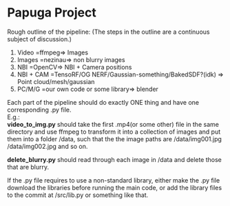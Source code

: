 # Papuga Project
Rough outline of the pipeline: (The steps in the outline are a continuous subject of discussion.)

1. Video =ffmpeg=> Images
2. Images =nezinau=> non blurry images
3. NBI =OpenCV=> NBI + Camera positions
4. NBI + CAM =TensoRF/OG NERF/Gaussian-something/BakedSDF?(idk) => Point cloud/mesh/gaussian
5. PC/M/G =our own code or some library=> blender

Each part of the pipeline should do exactly ONE thing and have one corresponding .py file. <br/>
E.g.: <br/>
**video_to_img.py** should take the first .mp4(or some other) file in the same directory and use ffmpeg to transform it into a collection of images and put them into a folder /data, such that the the image paths are /data/img001.jpg /data/img002.jpg and so on. 

**delete_blurry.py** should read through each image in /data and delete those that are blurry.

If the .py file requires to use a non-standard library, either make the .py file download the libraries before running the main code, or add the library files to the commit at /src/lib.py or something like that.
